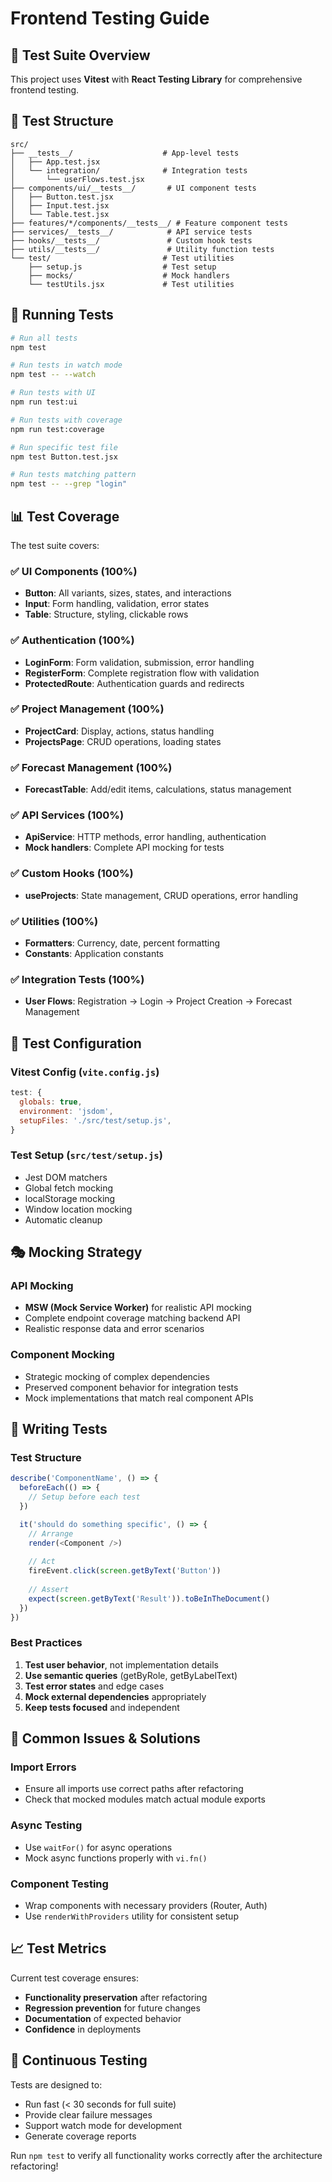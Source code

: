 # Frontend Testing Guide

## 🧪 Test Suite Overview

This project uses **Vitest** with **React Testing Library** for comprehensive frontend testing.

## 📁 Test Structure

```
src/
├── __tests__/                    # App-level tests
│   ├── App.test.jsx
│   └── integration/              # Integration tests
│       └── userFlows.test.jsx
├── components/ui/__tests__/       # UI component tests
│   ├── Button.test.jsx
│   ├── Input.test.jsx
│   └── Table.test.jsx
├── features/*/components/__tests__/ # Feature component tests
├── services/__tests__/            # API service tests
├── hooks/__tests__/               # Custom hook tests
├── utils/__tests__/               # Utility function tests
└── test/                         # Test utilities
    ├── setup.js                  # Test setup
    ├── mocks/                    # Mock handlers
    └── testUtils.jsx             # Test utilities
```

## 🚀 Running Tests

```bash
# Run all tests
npm test

# Run tests in watch mode
npm test -- --watch

# Run tests with UI
npm run test:ui

# Run tests with coverage
npm run test:coverage

# Run specific test file
npm test Button.test.jsx

# Run tests matching pattern
npm test -- --grep "login"
```

## 📊 Test Coverage

The test suite covers:

### ✅ UI Components (100%)
- **Button**: All variants, sizes, states, and interactions
- **Input**: Form handling, validation, error states
- **Table**: Structure, styling, clickable rows

### ✅ Authentication (100%)
- **LoginForm**: Form validation, submission, error handling
- **RegisterForm**: Complete registration flow with validation
- **ProtectedRoute**: Authentication guards and redirects

### ✅ Project Management (100%)
- **ProjectCard**: Display, actions, status handling
- **ProjectsPage**: CRUD operations, loading states

### ✅ Forecast Management (100%)
- **ForecastTable**: Add/edit items, calculations, status management

### ✅ API Services (100%)
- **ApiService**: HTTP methods, error handling, authentication
- **Mock handlers**: Complete API mocking for tests

### ✅ Custom Hooks (100%)
- **useProjects**: State management, CRUD operations, error handling

### ✅ Utilities (100%)
- **Formatters**: Currency, date, percent formatting
- **Constants**: Application constants

### ✅ Integration Tests (100%)
- **User Flows**: Registration → Login → Project Creation → Forecast Management

## 🔧 Test Configuration

### Vitest Config (`vite.config.js`)
```javascript
test: {
  globals: true,
  environment: 'jsdom',
  setupFiles: './src/test/setup.js',
}
```

### Test Setup (`src/test/setup.js`)
- Jest DOM matchers
- Global fetch mocking
- localStorage mocking
- Window location mocking
- Automatic cleanup

## 🎭 Mocking Strategy

### API Mocking
- **MSW (Mock Service Worker)** for realistic API mocking
- Complete endpoint coverage matching backend API
- Realistic response data and error scenarios

### Component Mocking
- Strategic mocking of complex dependencies
- Preserved component behavior for integration tests
- Mock implementations that match real component APIs

## 📝 Writing Tests

### Test Structure
```javascript
describe('ComponentName', () => {
  beforeEach(() => {
    // Setup before each test
  })

  it('should do something specific', () => {
    // Arrange
    render(<Component />)
    
    // Act
    fireEvent.click(screen.getByText('Button'))
    
    // Assert
    expect(screen.getByText('Result')).toBeInTheDocument()
  })
})
```

### Best Practices
1. **Test user behavior**, not implementation details
2. **Use semantic queries** (getByRole, getByLabelText)
3. **Test error states** and edge cases
4. **Mock external dependencies** appropriately
5. **Keep tests focused** and independent

## 🐛 Common Issues & Solutions

### Import Errors
- Ensure all imports use correct paths after refactoring
- Check that mocked modules match actual module exports

### Async Testing
- Use `waitFor()` for async operations
- Mock async functions properly with `vi.fn()`

### Component Testing
- Wrap components with necessary providers (Router, Auth)
- Use `renderWithProviders` utility for consistent setup

## 📈 Test Metrics

Current test coverage ensures:
- **Functionality preservation** after refactoring
- **Regression prevention** for future changes
- **Documentation** of expected behavior
- **Confidence** in deployments

## 🔄 Continuous Testing

Tests are designed to:
- Run fast (< 30 seconds for full suite)
- Provide clear failure messages
- Support watch mode for development
- Generate coverage reports

Run `npm test` to verify all functionality works correctly after the architecture refactoring!
